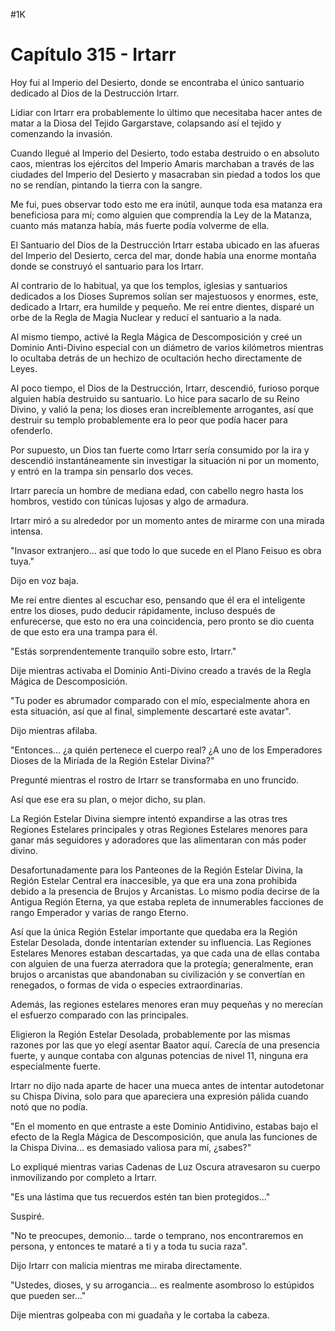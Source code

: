 
#1K 

# Capítulo 315 - Irtarr


Hoy fui al Imperio del Desierto, donde se encontraba el único santuario dedicado al Dios de la Destrucción Irtarr.

Lidiar con Irtarr era probablemente lo último que necesitaba hacer antes de matar a la Diosa del Tejido Gargarstave, colapsando así el tejido y comenzando la invasión.

Cuando llegué al Imperio del Desierto, todo estaba destruido o en absoluto caos, mientras los ejércitos del Imperio Amaris marchaban a través de las ciudades del Imperio del Desierto y masacraban sin piedad a todos los que no se rendían, pintando la tierra con la sangre.

Me fui, pues observar todo esto me era inútil, aunque toda esa matanza era beneficiosa para mí; como alguien que comprendía la Ley de la Matanza, cuanto más matanza había, más fuerte podía volverme de ella.

El Santuario del Dios de la Destrucción Irtarr estaba ubicado en las afueras del Imperio del Desierto, cerca del mar, donde había una enorme montaña donde se construyó el santuario para los Irtarr.

Al contrario de lo habitual, ya que los templos, iglesias y santuarios dedicados a los Dioses Supremos solían ser majestuosos y enormes, este, dedicado a Irtarr, era humilde y pequeño. Me reí entre dientes, disparé un orbe de la Regla de Magia Nuclear y reducí el santuario a la nada.

Al mismo tiempo, activé la Regla Mágica de Descomposición y creé un Dominio Anti-Divino especial con un diámetro de varios kilómetros mientras lo ocultaba detrás de un hechizo de ocultación hecho directamente de Leyes.

Al poco tiempo, el Dios de la Destrucción, Irtarr, descendió, furioso porque alguien había destruido su santuario. Lo hice para sacarlo de su Reino Divino, y valió la pena; los dioses eran increíblemente arrogantes, así que destruir su templo probablemente era lo peor que podía hacer para ofenderlo.

Por supuesto, un Dios tan fuerte como Irtarr sería consumido por la ira y descendió instantáneamente sin investigar la situación ni por un momento, y entró en la trampa sin pensarlo dos veces.

Irtarr parecía un hombre de mediana edad, con cabello negro hasta los hombros, vestido con túnicas lujosas y algo de armadura.

Irtarr miró a su alrededor por un momento antes de mirarme con una mirada intensa.

"Invasor extranjero... así que todo lo que sucede en el Plano Feisuo es obra tuya."

Dijo en voz baja.

Me reí entre dientes al escuchar eso, pensando que él era el inteligente entre los dioses, pudo deducir rápidamente, incluso después de enfurecerse, que esto no era una coincidencia, pero pronto se dio cuenta de que esto era una trampa para él.

"Estás sorprendentemente tranquilo sobre esto, Irtarr."

Dije mientras activaba el Dominio Anti-Divino creado a través de la Regla Mágica de Descomposición.

"Tu poder es abrumador comparado con el mío, especialmente ahora en esta situación, así que al final, simplemente descartaré este avatar".

Dijo mientras afilaba.

"Entonces... ¿a quién pertenece el cuerpo real? ¿A uno de los Emperadores Dioses de la Miríada de la Región Estelar Divina?"

Pregunté mientras el rostro de Irtarr se transformaba en uno fruncido.

Así que ese era su plan, o mejor dicho, su plan.

La Región Estelar Divina siempre intentó expandirse a las otras tres Regiones Estelares principales y otras Regiones Estelares menores para ganar más seguidores y adoradores que las alimentaran con más poder divino.

Desafortunadamente para los Panteones de la Región Estelar Divina, la Región Estelar Central era inaccesible, ya que era una zona prohibida debido a la presencia de Brujos y Arcanistas. Lo mismo podía decirse de la Antigua Región Eterna, ya que estaba repleta de innumerables facciones de rango Emperador y varias de rango Eterno.

Así que la única Región Estelar importante que quedaba era la Región Estelar Desolada, donde intentarían extender su influencia. Las Regiones Estelares Menores estaban descartadas, ya que cada una de ellas contaba con alguien de una fuerza aterradora que la protegía; generalmente, eran brujos o arcanistas que abandonaban su civilización y se convertían en renegados, o formas de vida o especies extraordinarias.

Además, las regiones estelares menores eran muy pequeñas y no merecían el esfuerzo comparado con las principales.

Eligieron la Región Estelar Desolada, probablemente por las mismas razones por las que yo elegí asentar Baator aquí. Carecía de una presencia fuerte, y aunque contaba con algunas potencias de nivel 11, ninguna era especialmente fuerte.

Irtarr no dijo nada aparte de hacer una mueca antes de intentar autodetonar su Chispa Divina, solo para que apareciera una expresión pálida cuando notó que no podía.

"En el momento en que entraste a este Dominio Antidivino, estabas bajo el efecto de la Regla Mágica de Descomposición, que anula las funciones de la Chispa Divina... es demasiado valiosa para mí, ¿sabes?"

Lo expliqué mientras varias Cadenas de Luz Oscura atravesaron su cuerpo inmovilizando por completo a Irtarr.

"Es una lástima que tus recuerdos estén tan bien protegidos..."

Suspiré.

"No te preocupes, demonio... tarde o temprano, nos encontraremos en persona, y entonces te mataré a ti y a toda tu sucia raza".

Dijo Irtarr con malicia mientras me miraba directamente.

"Ustedes, dioses, y su arrogancia... es realmente asombroso lo estúpidos que pueden ser..."

Dije mientras golpeaba con mi guadaña y le cortaba la cabeza.